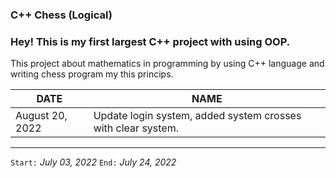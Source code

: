 ### C++ Chess (Logical)
### Hey! This is my first largest C++ project with using OOP.
This project about mathematics in programming by using C++ language 
and writing chess program my this princips.


| DATE | NAME |
| --- | --- |
| August 20, 2022 | Update login system, added system crosses with clear system.|

---

`Start:` *July 03, 2022*
`End:` *July 24, 2022*
